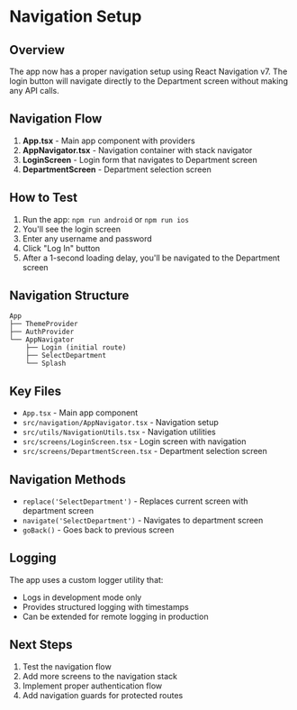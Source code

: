 # Navigation Setup

## Overview

The app now has a proper navigation setup using React Navigation v7. The login button will navigate directly to the Department screen without making any API calls.

## Navigation Flow

1. **App.tsx** - Main app component with providers
2. **AppNavigator.tsx** - Navigation container with stack navigator
3. **LoginScreen** - Login form that navigates to Department screen
4. **DepartmentScreen** - Department selection screen

## How to Test

1. Run the app: `npm run android` or `npm run ios`
2. You'll see the login screen
3. Enter any username and password
4. Click "Log In" button
5. After a 1-second loading delay, you'll be navigated to the Department screen

## Navigation Structure

```
App
├── ThemeProvider
├── AuthProvider
└── AppNavigator
    ├── Login (initial route)
    ├── SelectDepartment
    └── Splash
```

## Key Files

- `App.tsx` - Main app component
- `src/navigation/AppNavigator.tsx` - Navigation setup
- `src/utils/NavigationUtils.tsx` - Navigation utilities
- `src/screens/LoginScreen.tsx` - Login screen with navigation
- `src/screens/DepartmentScreen.tsx` - Department selection screen

## Navigation Methods

- `replace('SelectDepartment')` - Replaces current screen with department screen
- `navigate('SelectDepartment')` - Navigates to department screen
- `goBack()` - Goes back to previous screen

## Logging

The app uses a custom logger utility that:
- Logs in development mode only
- Provides structured logging with timestamps
- Can be extended for remote logging in production

## Next Steps

1. Test the navigation flow
2. Add more screens to the navigation stack
3. Implement proper authentication flow
4. Add navigation guards for protected routes 